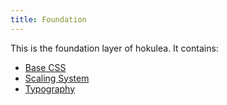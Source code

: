 ```yaml
---
title: Foundation
---
```


This is the foundation layer of hokulea. It contains:

- [Base CSS](base.md)
- [Scaling System](scale.md)
- [Typography](typography.md)

